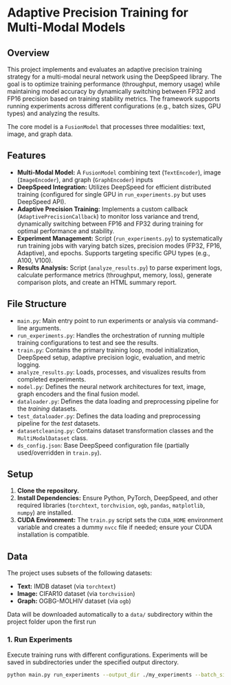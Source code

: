 # Adaptive Precision Training for Multi-Modal Models

## Overview

This project implements and evaluates an adaptive precision training strategy for a multi-modal neural network using the DeepSpeed library. The goal is to optimize training performance (throughput, memory usage) while maintaining model accuracy by dynamically switching between FP32 and FP16 precision based on training stability metrics. The framework supports running experiments across different configurations (e.g., batch sizes, GPU types) and analyzing the results.

The core model is a `FusionModel` that processes three modalities: text, image, and graph data.

## Features

* **Multi-Modal Model:** A `FusionModel` combining text (`TextEncoder`), image (`ImageEncoder`), and graph (`GraphEncoder`) inputs 
* **DeepSpeed Integration:** Utilizes DeepSpeed for efficient distributed training (configured for single GPU in `run_experiments.py` but uses DeepSpeed API).
* **Adaptive Precision Training:** Implements a custom callback (`AdaptivePrecisionCallback`) to monitor loss variance and trend, dynamically switching between FP16 and FP32 during training for optimal performance and stability.
* **Experiment Management:** Script (`run_experiments.py`) to systematically run training jobs with varying batch sizes, precision modes (FP32, FP16, Adaptive), and epochs. Supports targeting specific GPU types (e.g., A100, V100).
* **Results Analysis:** Script (`analyze_results.py`) to parse experiment logs, calculate performance metrics (throughput, memory, loss), generate comparison plots, and create an HTML summary report.

## File Structure

* `main.py`: Main entry point to run experiments or analysis via command-line arguments.
* `run_experiments.py`: Handles the orchestration of running multiple training configurations to test and see the results.
* `train.py`: Contains the primary training loop, model initialization, DeepSpeed setup, adaptive precision logic, evaluation, and metric logging.
* `analyze_results.py`: Loads, processes, and visualizes results from completed experiments.
* `model.py`: Defines the neural network architectures for text, image, graph encoders and the final fusion model.
* `dataloader.py`: Defines the data loading and preprocessing pipeline for the *training* datasets.
* `test_dataloader.py`: Defines the data loading and preprocessing pipeline for the *test* datasets.
* `datasetcleaning.py`: Contains dataset transformation classes and the `MultiModalDataset` class.
* `ds_config.json`: Base DeepSpeed configuration file (partially used/overridden in `train.py`).

## Setup

1.  **Clone the repository.**
2.  **Install Dependencies:** Ensure Python, PyTorch, DeepSpeed, and other required libraries (`torchtext`, `torchvision`, `ogb`, `pandas`, `matplotlib`, `numpy`) are installed.
3.  **CUDA Environment:** The `train.py` script sets the `CUDA_HOME` environment variable and creates a dummy `nvcc` file if needed; ensure your CUDA installation is compatible.

## Data

The project uses subsets of the following datasets:
* **Text:** IMDB dataset (via `torchtext`) 
* **Image:** CIFAR10 dataset (via `torchvision`) 
* **Graph:** OGBG-MOLHIV dataset (via `ogb`) 

Data will be downloaded automatically to a `data/` subdirectory within the project folder upon the first run

### 1. Run Experiments

Execute training runs with different configurations. Experiments will be saved in subdirectories under the specified output directory.

```bash
python main.py run_experiments --output_dir ./my_experiments --batch_sizes 32 64 --epochs 10 --gpu_types A100
